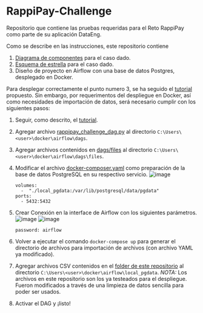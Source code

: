 # RappiPay-Challenge
Repositorio que contiene las pruebas requeridas para el Reto RappiPay como parte de su aplicación DataEng.

Como se describe en las instrucciones, este repositorio contiene

1. [Diagrama de componentes](RappiPay_1.png) para el caso dado.
2. [Esquema de estrella](RappiPay_2.png) para el caso dado.
3. Diseño de proyecto en Airflow con una base de datos Postgres, desplegado en Docker.

Para desplegar correctamente el punto numero 3, se ha seguido el [tutorial](https://medium.com/@garc1a0scar/how-to-start-with-apache-airflow-in-docker-windows-902674ad1bbe) propuesto. Sin embargo, por requerimentos del despliegue en Docker, así como necesidades de importación de datos, será necesario cumplir con los siguientes pasos:

1. Seguir, como descrito, el [tutorial](https://medium.com/@garc1a0scar/how-to-start-with-apache-airflow-in-docker-windows-902674ad1bbe).
2. Agregar archivo [rappipay_challenge_dag.py](dags/rappipay_challenge_dag.py) al directorio `C:\Users\<user>\docker\airflow\dags`.
3. Agregar archivos contenidos en [dags/files](dags/files) al directorio `C:\Users\<user>\docker\airflow\dags\files`.
4. Modificar el archivo [docker-composer.yaml](docker-compose.yaml) como preparación de la base de datos PostgreSQL en su respectivo servicio.
    ![image](https://user-images.githubusercontent.com/46640257/192177165-e0a38ec4-a026-4e0e-83c6-b10499580d68.png)
    
    ~~~
    volumes:
      -  "./local_pgdata:/var/lib/postgresql/data/pgdata"
    ports:
      - 5432:5432
    ~~~
    
5. Crear Conexión en la interface de Airflow con los siguientes parámetros.
    ![image](https://user-images.githubusercontent.com/46640257/192179112-cebc9169-e588-4278-af64-e66c34fee6e7.png)
    ![image](https://user-images.githubusercontent.com/46640257/192179226-67677995-005d-45b7-80d5-23260ab2e23a.png)
    
    `password: airflow`
    
6. Volver a ejecutar el comando `docker-compose up` para generar el directorio de archivos para importación de archivos (con archivo YAML ya modificado).
7. Agregar archivos CSV contenidos en el [folder de este repositorio](local_pgdata) al directorio `C:\Users\<user>\docker\airflow\local_pgdata`. *NOTA:* Los archivos en este repositorio son los ya testeados para el despliegue. Fueron modificados a través de una limpieza de datos sencilla para poder ser usados.
8. Activar el DAG y ¡listo!
    
